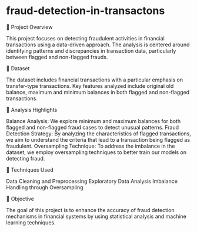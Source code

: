 # fraud-detection-in-transactons


🌸 Project Overview

This project focuses on detecting fraudulent activities in financial transactions using a data-driven approach. The analysis is centered around identifying patterns and discrepancies in transaction data, particularly between flagged and non-flagged frauds.

🌸 Dataset

The dataset includes financial transactions with a particular emphasis on transfer-type transactions. Key features analyzed include original old balance, maximum and minimum balances in both flagged and non-flagged transactions.

🌸 Analysis Highlights

Balance Analysis: We explore minimum and maximum balances for both flagged and non-flagged fraud cases to detect unusual patterns.
Fraud Detection Strategy: By analyzing the characteristics of flagged transactions, we aim to understand the criteria that lead to a transaction being flagged as fraudulent.
Oversampling Technique: To address the imbalance in the dataset, we employ oversampling techniques to better train our models on detecting fraud.

🌸 Techniques Used

Data Cleaning and Preprocessing
Exploratory Data Analysis
Imbalance Handling through Oversampling

🌸 Objective

The goal of this project is to enhance the accuracy of fraud detection mechanisms in financial systems by using statistical analysis and machine learning techniques.
